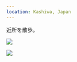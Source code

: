 ```yaml
---
location: Kashiwa, Japan
---
```


近所を散歩。

![](https://ceshmina-photos.s3.ap-northeast-1.amazonaws.com/medium/202008/20200820-140607.jpg)

![](https://ceshmina-photos.s3.ap-northeast-1.amazonaws.com/medium/202008/20200820-142233.jpg)
